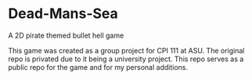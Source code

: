 # Dead-Mans-Sea
A 2D pirate themed bullet hell game

This game was created as a group project for CPI 111 at ASU.
The original repo is privated due to it being a university project.
This repo serves as a public repo for the game and for my personal additions.
